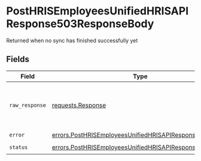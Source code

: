 # PostHRISEmployeesUnifiedHRISAPIResponse503ResponseBody

Returned when no sync has finished successfully yet


## Fields

| Field                                                                                                                              | Type                                                                                                                               | Required                                                                                                                           | Description                                                                                                                        |
| ---------------------------------------------------------------------------------------------------------------------------------- | ---------------------------------------------------------------------------------------------------------------------------------- | ---------------------------------------------------------------------------------------------------------------------------------- | ---------------------------------------------------------------------------------------------------------------------------------- |
| `raw_response`                                                                                                                     | [requests.Response](https://requests.readthedocs.io/en/latest/api/#requests.Response)                                              | :heavy_minus_sign:                                                                                                                 | Raw HTTP response; suitable for custom response parsing                                                                            |
| `error`                                                                                                                            | [errors.PostHRISEmployeesUnifiedHRISAPIResponse503Error](../../models/errors/posthrisemployeesunifiedhrisapiresponse503error.md)   | :heavy_check_mark:                                                                                                                 | N/A                                                                                                                                |
| `status`                                                                                                                           | [errors.PostHRISEmployeesUnifiedHRISAPIResponse503Status](../../models/errors/posthrisemployeesunifiedhrisapiresponse503status.md) | :heavy_check_mark:                                                                                                                 | N/A                                                                                                                                |